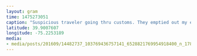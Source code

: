 ```yaml
---
layout: gram
time: 1475273051
caption: "Suspicious traveler going thru customs. They emptied out my entire bag. Suckers!"
latitude: 39.9007607
longitude: -75.2253189
media:
- media/posts/201609/14482737_103769436757141_6528821769954918400_n_17842843894155960.jpg
---
```

